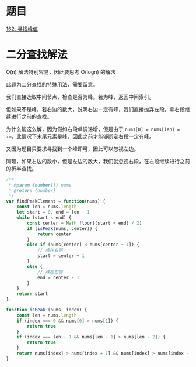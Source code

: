 <!--
 * @Autor: Guo Kainan
 * @Date: 2021-09-15 14:13:19
 * @LastEditors: Guo Kainan
 * @LastEditTime: 2021-09-15 14:26:17
 * @Description: 
-->
# 题目
[162. 寻找峰值](https://leetcode-cn.com/problems/find-peak-element/)

# 二分查找解法
O(n) 解法特别容易，因此要思考 O(logn) 的解法

此题为二分查找的特殊用法，需要留意。

我们直接选取中间节点，检查是否为峰。若为峰，返回中间索引。

但如果不是峰，若右边的数大，说明右边一定有峰，我们直接抛弃左段，拿右段继续进行之前的查找。

为什么能这么解，因为假如右段单调递增，但是由于 `nums[0] = nums[len] = -∞`，此情况下末尾元素是峰，因此之前才能够断定右段一定有峰。

又因为题目只要求寻找到一个峰即可，因此可以忽视左边。

同理，如果右边的数小，但是左边的数大，我们就忽视右段，在左段继续进行之前的折半查找。

```js
/**
 * @param {number[]} nums
 * @return {number}
 */
var findPeakElement = function(nums) {
    const len = nums.length
    let start = 0, end = len - 1
    while (start < end) {
        const center = Math.floor((start + end) / 2)
        if (isPeak(nums, center)) {
            return center
        }
        else if (nums[center] < nums[center + 1]) {
            // 峰在右侧
            start = center + 1
        }
        else {
            // 峰在左侧
            end = center - 1
        }
    }
    return start
};

function isPeak (nums, index) {
    const len = nums.length
    if (index === 0 && nums[0] > nums[1]) {
        return true
    }
    if (index === len - 1 && nums[len - 1] > nums[len - 2]) {
        return true
    }
    return nums[index] > nums[index + 1] && nums[index] > nums[index - 1]
}
```